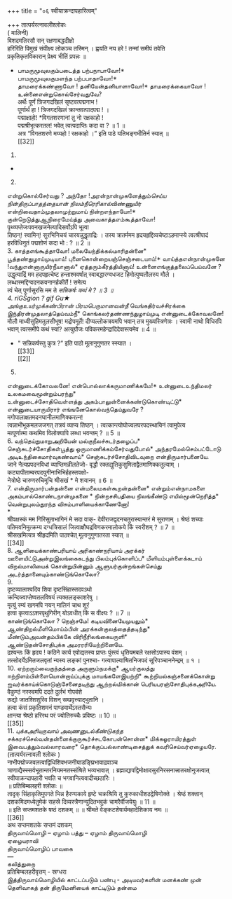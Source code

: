 +++
title = "०६ स्वीयाक्रन्दापहारित्वम्"

+++
तात्पर्यरत्नावलीश्लोकः   
( मालिनी)   
विशदमतिरसौ सन् रक्षणाबद्धदीक्षो   
हरिरिति विमुखं संवीक्ष्य लोकञ्च तस्मिन् । ह्वयति नय हरे ! तन्मां समीपं तवेति   
प्रकृतिकृतविकारान् प्रेक्ष्य भीतिं प्रपन्नः ॥   
* பாமருமூவுலகும்படைத்த பற்பநாபாவோ!*   
பாமருமூவுலகுமளந்த பற்பபாதாவோ!*   
தாமரைக்கண்ணாவோ ! தனியேன்தனியாளாவோ!* தாமரைக்கையாவோ !உன்னைஎன்றுகொல்சேர்வதுவே?   
अर्थेः पूर्णं त्रिजगदखिलं सृष्टवत्पद्मनाभ !   
पूर्णार्थं हा ! त्रिजगदखिलं क्रान्तवत्पादपद्म ! ।   
पद्माक्षाहो! *विगतशरणानां तु नो रक्षकाहो !   
पद्मश्रीभृत्करतल! भवेत् त्वत्पदाप्तिः कदा वा ? ॥ 1 ॥   
अत्र “विगतशरणे मय्यहो ! रक्षकाहो ।” इति पाठे यतिभङ्गभीतिर्न स्यात् ॥   
[[32]]  
1.   
*   
2.   
என்றுகொல்சேர்வது ? அந்தோ !அரன்நான்முகனேத்தும்*செய்ய நின்திருப்பாதத்தையான் நிலம்நீரெரிகால்*விண்ணுயிர்   
என்றிவைதாம்முதலாமுற்றுமாய் நின்றஎந்தாயோ!*   
குன்றெடுத்துஆநிரைமேய்த்து அவைகாத்தஎம்கூத்தாவோ!   
पृथ्व्यप्तेजःपवनखजनेत्यादिसर्वोऽपि भूत्वा   
तिष्ठन्! स्वामिन्! सुरभिनिचयं चारयन्नुद्धृताद्रिः । तस्य त्रातर्ममम हृदयहृद्दिव्यचेष्टाऽहमाप्स्ये त्वत्श्रीपादं हरविधिनुतं पद्मशोणं कदा भो : ? ॥ 2 ॥   
3. காத்தஎங்கூத்தாவோ! மலையேந்திக்கல்மாரிதன்னை*   
பூத்தண்துழாய்முடியாய்! புனைகொன்றையஞ்செஞ்சடையாய்!* வாய்த்தஎன்நான்முகனே !வந்துஎன்னாருயிர்நீயானால்* ஏத்தரும்கீர்த்தியினாய்! உன்னைஎங்குத்தலைப்பெய்வனே ?   
उद्धृत्याद्रिं मम हदपहृत्चेष्ट हन्ताश्मवर्षात् स्वाबद्धारग्वधजट हिमोत्पुष्पतौलस्य मौले । लब्धास्मद्दिग्वदनकवनानर्हकीर्ते ! समेत्य   
त्वं चेत् पूर्णासुरसि मम ते *सन्निकर्षः कथं मे ? ॥ 3 ॥   
4. riGŠgion ? gif Gu★   
அங்குஉயர்முக்கண்பிரான் பிரமபெருமானவன்நீ* வெங்கதிர்வச்சிரக்கை இந்திரன்முதலாத்தெய்வம்நீ* கொங்கலர்தண்ணந்துழாய்முடி என்னுடைக்கோவலனே!   
मौलौ माध्वीसुहिमतुलसीभूष! मद्रोपमूर्ते! दीप्यल्लोकत्रयमपि भवान् तत्र मुख्यस्त्रिणेत्रः । स्वामी नाथो विधिरपि भवान् त्वत्समीपे कथं स्यां? अत्युग्रौजः पविकरमहेन्द्रादिदेवास्त्वमेव ॥ 4 ॥   
* " सन्निकर्षस्तु कुत्र ?” इति पाठो मूलानुगुणतर स्स्यात ।   
[[33]]  
[[2]]  
5.   
என்னுடைக்கோவலனே! என்பொல்லாக்கருமாணிக்கமே!* உன்னுடைஉந்திமலர் உலகமவைமூன்றும்பரந்து*   
உன்னுடைச்சோதிவெள்ளத்து அகம்பாலுன்னைக்கண்டுகொண்டிட்டு* என்னுடையாருயிரார் எங்ஙனேகொல்வந்தெய்துவரே ?   
मगोपालाक्षतमदनघानीलमाणिक्करत्न!   
त्वन्नाभीभूकमलजजगत् तत्रयं व्याप्य तिष्ठन् । त्वत्कान्त्योघोज्वलपरपदस्थायिनं त्वामुपेत्य   
मत्पूर्णात्मा कथमिव विलोक्यापि लब्धा भवन्तम् ? ॥ 5 ॥   
6. வந்தெய்துமாறுஅறியேன் மல்குநீலச்சுடர்தழைப்ப*   
செஞ்சுடர்ச்சோதிகள்பூத்து ஒருமாணிக்கம்சேர்வதுபோல்* அந்தரமேல்செம்பட்டோடு அடிஉந்திகைமார்வுகண்வாய்* செஞ்சுடர்ச்சோதிவிடவுறை என்திருமார்பனையே.   
जाने नैत्यप्रपदनविधां व्याप्तिमन्नीलतेजो- वृद्धौ रक्तद्युतिकुसुमिताद्वैतमाणिक्कतुल्याम् । कट्यापीताम्बरपदयुगीनाभिभिर्हहस्तवक्षो-   
नेत्रोष्ठे चारुणरुचिमुचि श्रीसखं * मे शयानम् ॥ 6 ॥   
7. என்திருமார்பன்தன்னை என்மலைமகள்கூறன்தன்னை* என்றும்என்நாமகளை அகம்பால்கொண்டநான்முகனை * நின்றசசிபதியை நிலங்கீண்டு எயில்மூன்றெரித்த* வென்றுபுலம்துரந்த விசும்பாளியைக்காணேனோ!   
*   
श्रीवक्षस्कं मम गिरिसुताभागिनं मे सदा वाक्- देवीराजद्वदनचतुरास्यान्तरं मे सुराणाम् । श्रेष्ठं शच्याः पतिमवनिमुत्क्रम्य दग्धत्रिसालं जित्वाक्षौघद्रविणकरमालोकये किं स्वरीशम् ? ॥ 7 ॥   
श्रीसखमित्यत्र श्रीहृदमिति पाठश्चेत् मूलानुगुणातरता स्यात् ॥   
[[34]]  
8. ஆளியைக்காண்பரியாய் அரிகாண்நரியாய் அரக்கர்   
ஊளையிட்டுஅன்றுஇலங்கைகடந்து பிலம்புக்கொளிப்ப* மீளியம்புள்ளைக்கடாய் விறல்மாலியைக் கொன்றுபின்னும் ஆளுயர்குன்றங்கள்செய்து அடர்த்தானையும்காண்டுங்கொலோ?   
9.   
दृष्टव्यालाश्वदिव शिवा दृष्टसिंहास्तदवऽथो   
क्रन्दिव्त्वाप्तेष्वतलविषयं त्यक्तलङ्काशरेषु ।   
मृत्युं रम्यं खगमपि नयन् मालिनं चाथ शूरं   
हत्वा कृत्वाऽऽशरपृथुगिरीन् योऽवधीत् किं स वीक्ष्यः ? ॥ 7 ॥   
காண்டுங்கொலோ ? நெஞ்சமே! கடியவினையேமுயலும்*   
ஆண்திறல்மீளிமொய்ம்பின் அரக்கன்குலத்தைத்தடிந்து*   
மீண்டும்அவன்தம்பிக்கே விரிநீரிலங்கையருளி*   
ஆண்டுதன்சோதிபுக்க அமரரரியேற்றினையே.   
द्रश्यन्तः किं हृदय ! कठिने कार्य एवोद्यतस्य प्राप्तः पुंस्त्वं धृतियमबले रक्षसोऽपास्य वंशम् । तत्सोदर्येऽमितजलवृतां न्यस्य लङ्कां पुनश्चा- गत्यापाल्याश्रितनिजपदं सूरिपञ्चाननेन्द्रम् ॥ १ ।   
10. ஏற்றரும்வைகுந்தத்தை அருளும்நமக்கு* ஆயர்குலத்து   
ஈற்றிளம்பிள்ளையொன்றாய்ப்புக்கு மாயங்களேஇயற்றி* கூற்றியல்கஞ்சனைக்கொன்று ஐவர்க்காய்க்கொடுஞ்சேனைதடிந்து ஆற்றல்மிக்கான் பெரியபரஞ்சோதிபுக்கஅரியே.   
वैकुण्ठं नस्स्वमपि ददते दुर्लभं गोपवंशे   
सद्यो जातश्शिशुरिव विशन् सम्प्रवृत्त्याद्भुतानि ।   
हत्वा कंसं प्रकृतिशमनं पाण्डवार्थेऽस्तसैन्यः   
क्षान्त्या श्रेष्ठो हरिरथ परं ज्योतिरुच्चैः प्रविष्टः ॥ 10 ॥   
[[35]]  
11. *புக்கஅரியுருவாய் அவுணனுடல்கீண்டுகந்த*   
சக்கரச்செல்வன்தன்னைக்குருகூர்ச்சடகோபன்சொன்ன* மிக்கஓராயிரத்துள் இவைபத்தும்வல்லாரவரை* தொக்குப்பல்லாண்டிசைத்துக் கவரிசெய்வர்ஏழையரே.   
(तात्पर्यरत्नावली श्लोकः )   
नाभीपद्मोज्जवलत्वाद्विधिशिवभजनीयाडङ्घ्रिभावाद्रवाञ्च   
त्राणाद्यैस्स्सर्वभूतान्तरनियमनतस्संश्रिते भव्यभावात् । ब्रह्माद्यापद्विमोक्षादसुरनिरसनात्त्रातरक्षोनुजत्वात् स्वीयाक्रन्दापहारी भवति च भगवानित्यवादीच्छठारिः ।   
॥ प्रतिबिम्बलहरी श्लोकः ॥   
तादृक् सिंहाकृतिमुपगते भिन्न हैरण्यकाये हृष्टे चक्रश्रियि तु कुरुकाधीशठद्वेषिणोक्ते । श्रेष्ठं शक्तान् दशकमिदमध्येतुमेकं सहस्रे दिव्यस्त्रैणान्युदितभवुकं चामरैर्वीजयेयुः ॥ 11 ॥   
॥ इति सप्तमशतके षष्ठं दशकम् ॥ ॥ श्रीमते वेङ्कटशेषार्यमहादेशिकाय नमः ॥   
[[36]]  
अथ सप्तमशतके सप्तमं दशकम्   
திருவாய்மொழி – ஏழாம் பத்து – ஏழாம் திருவாய்மொழி   
ஏழையராவி   
திருவாய்மொழிப் பாவகை   
—   
கலித்துறை   
प्रतिबिम्बलहरीवृत्तम् - स्रग्धरा   
இத்திருவாய்மொழியில் காட்டப்படும் பண்பு - அடியவர்களின் மனக்கண் முன் தெளிவாகத் தன் திருமேனியைக் காட்டிடும் தன்மை   

